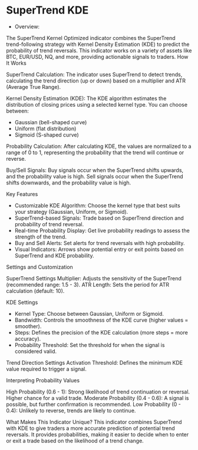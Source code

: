 # SuperTrend KDE
- Overview: 

The SuperTrend Kernel Optimized indicator combines the SuperTrend trend-following strategy with Kernel Density Estimation (KDE) to predict the probability of trend reversals. This indicator works on a variety of assets like BTC, EUR/USD, NQ, and more, providing actionable signals to traders.
How It Works

SuperTrend Calculation: The indicator uses SuperTrend to detect trends, calculating the trend direction (up or down) based on a multiplier and ATR (Average True Range).

Kernel Density Estimation (KDE): The KDE algorithm estimates the distribution of closing prices using a selected kernel type. You can choose between:
- Gaussian (bell-shaped curve)
- Uniform (flat distribution)
- Sigmoid (S-shaped curve)

Probability Calculation: After calculating KDE, the values are normalized to a range of 0 to 1, representing the probability that the trend will continue or reverse.

Buy/Sell Signals:
        Buy signals occur when the SuperTrend shifts upwards, and the probability value is high.
        Sell signals occur when the SuperTrend shifts downwards, and the probability value is high.

Key Features

- Customizable KDE Algorithm: Choose the kernel type that best suits your strategy (Gaussian, Uniform, or Sigmoid).
- SuperTrend-based Signals: Trade based on SuperTrend direction and probability of trend reversal.
- Real-time Probability Display: Get live probability readings to assess the strength of the trend.
- Buy and Sell Alerts: Set alerts for trend reversals with high probability.
- Visual Indicators: Arrows show potential entry or exit points based on SuperTrend and KDE probability.

Settings and Customization

SuperTrend Settings
        Multiplier: Adjusts the sensitivity of the SuperTrend (recommended range: 1.5 - 3).
        ATR Length: Sets the period for ATR calculation (default: 10).

KDE Settings
- Kernel Type: Choose between Gaussian, Uniform or Sigmoid.
- Bandwidth: Controls the smoothness of the KDE curve (higher values = smoother).
- Steps: Defines the precision of the KDE calculation (more steps = more accuracy).
- Probability Threshold: Set the threshold for when the signal is considered valid.

Trend Direction Settings
        Activation Threshold: Defines the minimum KDE value required to trigger a signal.

Interpreting Probability Values

High Probability (0.6 - 1): Strong likelihood of trend continuation or reversal. Higher chance for a valid trade.
Moderate Probability (0.4 - 0.6): A signal is possible, but further confirmation is recommended.
Low Probability (0 - 0.4): Unlikely to reverse, trends are likely to continue.

What Makes This Indicator Unique?
This indicator combines SuperTrend with KDE to give traders a more accurate prediction of potential trend reversals. It provides probabilities, making it easier to decide when to enter or exit a trade based on the likelihood of a trend change.

